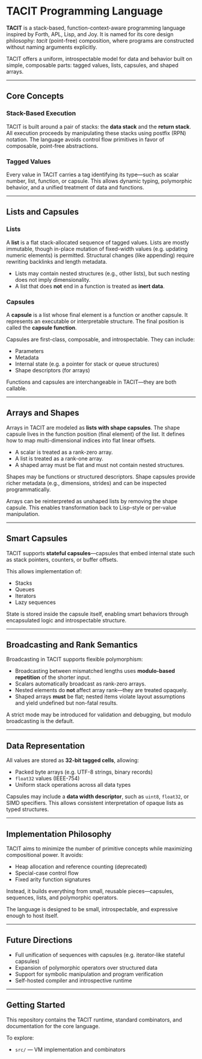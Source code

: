 # TACIT Programming Language

**TACIT** is a stack-based, function-context-aware programming language inspired by Forth, APL, Lisp, and Joy. It is named for its core design philosophy: *tacit* (point-free) composition, where programs are constructed without naming arguments explicitly.

TACIT offers a uniform, introspectable model for data and behavior built on simple, composable parts: tagged values, lists, capsules, and shaped arrays.

---

## Core Concepts

### Stack-Based Execution

TACIT is built around a pair of stacks: the **data stack** and the **return stack**. All execution proceeds by manipulating these stacks using postfix (RPN) notation. The language avoids control flow primitives in favor of composable, point-free abstractions.

### Tagged Values

Every value in TACIT carries a tag identifying its type—such as scalar number, list, function, or capsule. This allows dynamic typing, polymorphic behavior, and a unified treatment of data and functions.

---

## Lists and Capsules

### Lists

A **list** is a flat stack-allocated sequence of tagged values. Lists are mostly immutable, though in-place mutation of fixed-width values (e.g. updating numeric elements) is permitted. Structural changes (like appending) require rewriting backlinks and length metadata.

* Lists may contain nested structures (e.g., other lists), but such nesting does not imply dimensionality.
* A list that does **not** end in a function is treated as **inert data**.

### Capsules

A **capsule** is a list whose final element is a function or another capsule. It represents an executable or interpretable structure. The final position is called the **capsule function**.

Capsules are first-class, composable, and introspectable. They can include:

* Parameters
* Metadata
* Internal state (e.g. a pointer for stack or queue structures)
* Shape descriptors (for arrays)

Functions and capsules are interchangeable in TACIT—they are both callable.

---

## Arrays and Shapes

Arrays in TACIT are modeled as **lists with shape capsules**. The shape capsule lives in the function position (final element) of the list. It defines how to map multi-dimensional indices into flat linear offsets.

* A scalar is treated as a rank-zero array.
* A list is treated as a rank-one array.
* A shaped array must be flat and must not contain nested structures.

Shapes may be functions or structured descriptors. Shape capsules provide richer metadata (e.g., dimensions, strides) and can be inspected programmatically.

Arrays can be reinterpreted as unshaped lists by removing the shape capsule. This enables transformation back to Lisp-style or per-value manipulation.

---

## Smart Capsules

TACIT supports **stateful capsules**—capsules that embed internal state such as stack pointers, counters, or buffer offsets.

This allows implementation of:

* Stacks
* Queues
* Iterators
* Lazy sequences

State is stored inside the capsule itself, enabling smart behaviors through encapsulated logic and introspectable structure.

---

## Broadcasting and Rank Semantics

Broadcasting in TACIT supports flexible polymorphism:

* Broadcasting between mismatched lengths uses **modulo-based repetition** of the shorter input.
* Scalars automatically broadcast as rank-zero arrays.
* Nested elements do **not** affect array rank—they are treated opaquely.
* Shaped arrays **must** be flat; nested items violate layout assumptions and yield undefined but non-fatal results.

A strict mode may be introduced for validation and debugging, but modulo broadcasting is the default.

---

## Data Representation

All values are stored as **32-bit tagged cells**, allowing:

* Packed byte arrays (e.g. UTF-8 strings, binary records)
* `float32` values (IEEE-754)
* Uniform stack operations across all data types

Capsules may include a **data width descriptor**, such as `uint8`, `float32`, or SIMD specifiers. This allows consistent interpretation of opaque lists as typed structures.

---

## Implementation Philosophy

TACIT aims to minimize the number of primitive concepts while maximizing compositional power. It avoids:

* Heap allocation and reference counting (deprecated)
* Special-case control flow
* Fixed arity function signatures

Instead, it builds everything from small, reusable pieces—capsules, sequences, lists, and polymorphic operators.

The language is designed to be small, introspectable, and expressive enough to host itself.

---

## Future Directions

* Full unification of sequences with capsules (e.g. iterator-like stateful capsules)
* Expansion of polymorphic operators over structured data
* Support for symbolic manipulation and program verification
* Self-hosted compiler and introspective runtime

---

## Getting Started

This repository contains the TACIT runtime, standard combinators, and documentation for the core language.

To explore:

* `src/` — VM implementation and combinators

